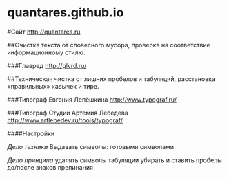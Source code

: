quantares.github.io
===================

#Сайт http://quantares.ru

##Очистка текста от словесного мусора, проверка на соответствие информационному стилю.

###Главред http://glvrd.ru/

##Техническая чистка от лишних пробелов и табуляций, расстановка «правильных» кавычек и тире.

###Типограф Евгения Лепёшкина http://www.typograf.ru/

###Типограф Студии Артемия Лебедева http://www.artlebedev.ru/tools/typograf/

####Настройки

*Дело техники*
Выдавать символы: готовыми символами

*Дело принципа*
удалять символы табуляции
убирать и ставить пробелы до/после знаков препинания
